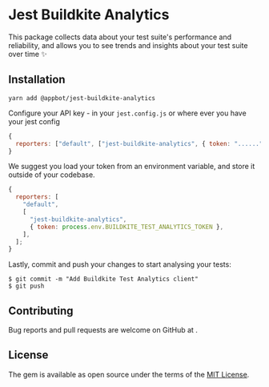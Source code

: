 # Jest Buildkite Analytics

This package collects data about your test suite's performance and reliability, and allows you to see trends and insights about your test suite over time ✨

## Installation

```shellscript
yarn add @appbot/jest-buildkite-analytics
```

Configure your API key - in your `jest.config.js` or where ever you have your jest config

```javascript
{
  reporters: ["default", ["jest-buildkite-analytics", { token: "......" }]];
}
```

We suggest you load your token from an environment variable, and store it outside of your codebase.

```javascript
{
  reporters: [
    "default",
    [
      "jest-buildkite-analytics",
      { token: process.env.BUILDKITE_TEST_ANALYTICS_TOKEN },
    ],
  ];
}
```

Lastly, commit and push your changes to start analysing your tests:

```
$ git commit -m "Add Buildkite Test Analytics client"
$ git push
```

## Contributing

Bug reports and pull requests are welcome on GitHub at .

## License

The gem is available as open source under the terms of the [MIT License](https://opensource.org/licenses/MIT).
